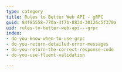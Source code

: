 ```yaml
---
type: category
title: Rules to Better Web API - gRPC
guid: 84f85558-770a-4f7b-883d-30126c5f370a
uid: rules-to-better-web-api---grpc
index:
- do-you-know-when-to-use-grpc
- do-you-return-detailed-error-messages
- do-you-return-the-correct-response-code
- do-you-use-fluent-validation

---
```

<p>​​<br></p>


